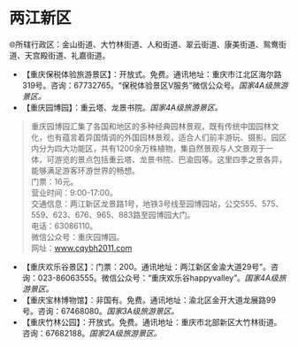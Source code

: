 # 两江新区  
🌐所辖行政区：金山街道、大竹林街道、人和街道、翠云街道、康美街道、鸳鸯街道、天宫殿街道、礼嘉街道。  
  
* 【重庆保税体验旅游景区】：开放式。免费。通讯地址：重庆市江北区海尔路319号。咨询：67732765。“保税体验景区V服务”微信公众号。*国家4A级旅游景区。*  
* 【重庆园博园】：重云塔、龙景书院。*国家4A级旅游景区。*  
> 重庆园博园汇集了各国和地区的多种经典园林景观，既有传统中国园林文化，也有蕴言着异国情调的外国园林景观，适合人们前丰游玩、摄影。园区内分为四大功能区，共有1200余万株植物，集自然景观与人文景观于一体，可游览的景点包括重云塔、龙景书院、巴渝园等。这里四季之景各异，能够满足游客环游世界的畅想。  
> 门票：16元。  
> 营业时间：9:00-17:00。  
> 交通信息：两江新区龙景路1号，地铁3号线至园博园站，公交555、575、559、623、676、965、883路至园博园大门。  
> 电话：63086110。  
> 微信公众号：重庆园博园。  
> 网址：<a href="http://www.cqybh2011.com" target="_blank">www.cqybh2011.com</a>    
* 【重庆欢乐谷景区】：门票：200。通讯地址：两江新区金渝大道29号"。咨询：023-86063555。微信公众号：“重庆欢乐谷happyvalley”。*国家4A级旅游景区。*  
* 【重庆宝林博物馆】：非国有。免费。通讯地址：渝北区金开大道龙展路99号。咨询：67468080。*国家3A级旅游景区。*  
* 【重庆竹林公园】：开放式。免费。通讯地址：重庆市北部新区大竹林街道。咨询：67682188。*国家2A级旅游景区。*  


